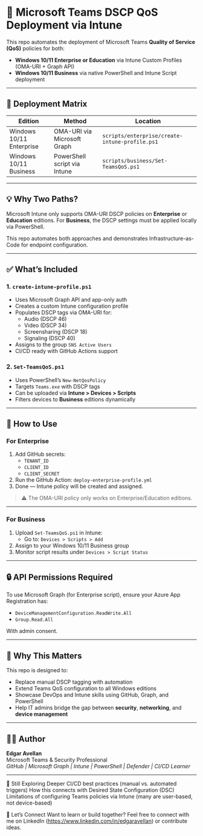 # 🏁 Microsoft Teams DSCP QoS Deployment via Intune

This repo automates the deployment of Microsoft Teams **Quality of Service (QoS)** policies for both:

- **Windows 10/11 Enterprise or Education** via Intune Custom Profiles (OMA-URI + Graph API)
- **Windows 10/11 Business** via native PowerShell and Intune Script deployment

---

## 🔁 Deployment Matrix

| Edition                  | Method                             | Location                                |
|--------------------------|------------------------------------|-----------------------------------------|
| Windows 10/11 Enterprise | OMA-URI via Microsoft Graph        | `scripts/enterprise/create-intune-profile.ps1` |
| Windows 10/11 Business   | PowerShell script via Intune       | `scripts/business/Set-TeamsQoS.ps1`           |

---

## 💡 Why Two Paths?

Microsoft Intune only supports OMA-URI DSCP policies on **Enterprise** or **Education** editions. For **Business**, the DSCP settings must be applied locally via PowerShell.

This repo automates both approaches and demonstrates Infrastructure-as-Code for endpoint configuration.

---

## ✅ What’s Included

### 1. `create-intune-profile.ps1`
- Uses Microsoft Graph API and app-only auth
- Creates a custom Intune configuration profile
- Populates DSCP tags via OMA-URI for:
  - Audio (DSCP 46)
  - Video (DSCP 34)
  - Screensharing (DSCP 18)
  - Signaling (DSCP 40)
- Assigns to the group `SNS Active Users`
- CI/CD ready with GitHub Actions support

### 2. `Set-TeamsQoS.ps1`
- Uses PowerShell’s `New-NetQosPolicy`
- Targets `Teams.exe` with DSCP tags
- Can be uploaded via **Intune > Devices > Scripts**
- Filters devices to **Business** editions dynamically

---

## 🚀 How to Use

### For Enterprise

1. Add GitHub secrets:
   - `TENANT_ID`
   - `CLIENT_ID`
   - `CLIENT_SECRET`
2. Run the GitHub Action: `deploy-enterprise-profile.yml`
3. Done — Intune policy will be created and assigned.

> ⚠️ The OMA-URI policy only works on Enterprise/Education editions.

---

### For Business

1. Upload `Set-TeamsQoS.ps1` in Intune:
   - Go to: `Devices > Scripts > Add`
2. Assign to your Windows 10/11 Business group
3. Monitor script results under `Devices > Script Status`

---

## 🔒 API Permissions Required

To use Microsoft Graph (for Enterprise script), ensure your Azure App Registration has:

- `DeviceManagementConfiguration.ReadWrite.All`
- `Group.Read.All`

With admin consent.

---

## 🌱 Why This Matters

This repo is designed to:

- Replace manual DSCP tagging with automation
- Extend Teams QoS configuration to all Windows editions
- Showcase DevOps and Intune skills using GitHub, Graph, and PowerShell
- Help IT admins bridge the gap between **security**, **networking**, and **device management**

---

## 🙋‍♂️ Author

**Edgar Avellan**  
Microsoft Teams & Security Professional  
*GitHub | Microsoft Graph | Intune | PowerShell | Defender | CI/CD Learner*

---

🧠 Still Exploring
Deeper CI/CD best practices (manual vs. automated triggers)
How this connects with Desired State Configuration (DSC)
Limitations of configuring Teams policies via Intune (many are user-based, not device-based)

🤝 Let’s Connect
Want to learn or build together?
Feel free to connect with me on LinkedIn (https://www.linkedin.com/in/edgaravellan) or contribute ideas.
